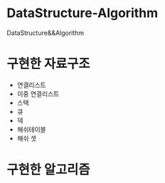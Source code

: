 # DataStructure-Algorithm
DataStructure&amp;&amp;Algorithm 

# 구현한 자료구조
- 연결리스트
- 이중 연결리스트
- 스택
- 큐
- 덱
- 해쉬테이블
- 해쉬 셋

# 구현한 알고리즘